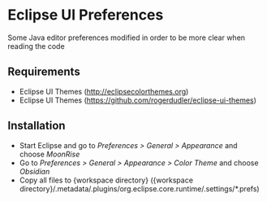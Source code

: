 Eclipse UI Preferences
======================

Some Java editor preferences modified in order to be more clear when reading the code

Requirements
------------

* Eclipse UI Themes (http://eclipsecolorthemes.org)
* Eclipse UI Themes (https://github.com/rogerdudler/eclipse-ui-themes)

Installation
------------

* Start Eclipse and go to *Preferences > General > Appearance* and choose *MoonRise*
* Go to *Preferences > General > Appearance > Color Theme* and choose *Obsidian*
* Copy all files to {workspace directory} ({workspace directory}/.metadata/.plugins/org.eclipse.core.runtime/.settings/*.prefs)

